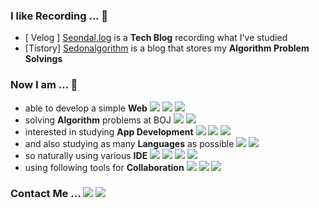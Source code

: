 ### I like Recording ... 📝

- [ Velog ] [Seondal.log](https://velog.io/@seondal) is a **Tech Blog** recording what I've studied
- [Tistory] [Sedonalgorithm](https://whkakrkr.tistory.com) is a blog that stores my **Algorithm Problem Solvings**

### Now I am ... 🐣

- able to develop a simple **Web**  <img src="https://img.shields.io/badge/JavaScript-F7DF1E?style=flat-square&logo=javascript&logoColor=white"/></a> <img src="https://img.shields.io/badge/React-61DAFB?style=flat-square&logo=react&logoColor=white"/> <img src="https://img.shields.io/badge/Firebase-FFCA28?style=flat-square&logo=firebase&logoColor=white"/>
- solving **Algorithm** problems at BOJ <img src="https://img.shields.io/badge/C++-00599C?style=flat-square&logo=C%2B%2B&logoColor=white"/></a> <a href="https://solved.ac/whkakrkr"><img src="http://mazassumnida.wtf/api/mini/generate_badge?boj=whkakrkr"/></a>
- interested in studying **App Development** <img src="https://img.shields.io/badge/Kotlin-0095D5?style=flat-square&logo=kotlin&logoColor=white"/></a> <img src="https://img.shields.io/badge/Swift-FA7343?style=flat-square&logo=swift&logoColor=white"/></a> <img src="https://img.shields.io/badge/React Native-61DAFB?style=flat-square&logo=react&logoColor=white"/>
- and also studying as many **Languages** as possible <img src="https://img.shields.io/badge/Java-007396?style=flat-square&logo=java&logoColor=white"/></a>  <img src="https://img.shields.io/badge/Go-00ADD8?style=flat-square&logo=go&logoColor=white"/>
- so naturally using various **IDE** <img src="https://img.shields.io/badge/VSCode-007ACC?style=flat-square&logo=visualstudiocode&logoColor=white"/> <img src="https://img.shields.io/badge/Eclipse-2C2255?style=flat-square&logo=eclipse&logoColor=white"/> <img src="https://img.shields.io/badge/AndroidStudio-3DDC84?style=flat-square&logo=androidstudio&logoColor=white"/> <img src="https://img.shields.io/badge/XCode-147EFB?style=flat-square&logo=xcode&logoColor=white"/>
- using following tools for **Collaboration** <img src="https://img.shields.io/badge/GitHub-181717?style=flat-square&logo=github&logoColor=white"/> <img src="https://img.shields.io/badge/Figma-F24E1E?style=flat-square&logo=figma&logoColor=white"/> <img src="https://img.shields.io/badge/Notion-000000?style=flat-square&logo=notion&logoColor=white"/>

### Contact Me ... <a href="mailto:sseondal@gmail.com"><img src="https://img.shields.io/badge/Gmail-D14836?style=flat-square&logo=Gmail&logoColor=white"/></a> <a href="https://www.instagram.com/dev_seondal/"><img src="https://img.shields.io/badge/Instagram-E4405F?style=flat-square&logo=Instagram&logoColor=white"/></a>
